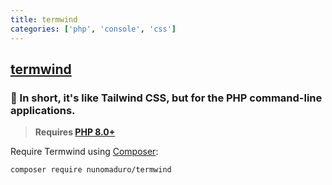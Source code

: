 ```yaml
---
title: termwind
categories: ['php', 'console', 'css']
---
```

## [termwind](https://github.com/nunomaduro/termwind)

### 🍃 In short, it's like Tailwind CSS, but for the PHP command-line applications. 


> **Requires [PHP 8.0+](https://php.net/releases/)**

Require Termwind using [Composer](https://getcomposer.org):

```bash
composer require nunomaduro/termwind
```
